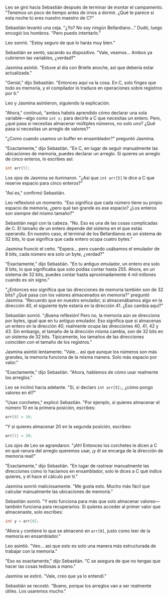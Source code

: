 Leo se giró hacia Sebastián después de terminar de montar el campamento. "Tenemos un poco de tiempo antes de irnos a dormir. ¿Qué te parece si esta noche tú eres nuestro maestro de C?"

Sebastián levantó una ceja. "¿Yo? No soy ningún Bellardiano..." Dudó, luego encogió los hombros. "Pero puedo intentarlo."

Leo sonrió. "Estoy seguro de que lo harás muy bien."

Sebastián se sentó, sacando su dispositivo. "Vale, veamos... Ambos ya cubrieron las variables, ¿verdad?"

Jasmina asintió. "Estuve al día con Brielle anoche, así que debería estar actualizada."

"Genial," dijo Sebastián. "Entonces aquí va la cosa. En C, solo finges que todo es memoria, y el compilador lo traduce en operaciones sobre registros por ti."

Leo y Jasmina asintieron, siguiendo la explicación.

"Ahora," continuó, "ambos habéis aprendido cómo declarar una sola variable—algo como `int x;` para decirle a C que necesitas un entero. Pero, ¿qué pasa si necesitas almacenar múltiples números, no solo uno? ¿Qué pasa si necesitas un arreglo de valores?"

"¿Como cuando usamos un buffer en ensamblador?" preguntó Jasmina.

"Exactamente," dijo Sebastián. "En C, en lugar de seguir manualmente las ubicaciones de memoria, puedes declarar un arreglo. Si quieres un arreglo de cinco enteros, lo escribes así:

```c
int arr[5];
```

Los ojos de Jasmina se iluminaron. "¿Así que `int arr[5]` le dice a C que reserve espacio para cinco enteros?"

"Así es," confirmó Sebastián.

Leo reflexionó un momento. "Eso significa que cada número tiene su propio espacio de memoria, ¿pero qué tan grande es ese espacio? ¿Los enteros son siempre del mismo tamaño?"

Sebastián negó con la cabeza. "No. Eso es una de las cosas complicadas de C. El tamaño de un entero depende del sistema en el que estás operando. En nuestro caso, el terminal de los Bellardianos es un sistema de 32 bits, lo que significa que cada entero ocupa cuatro bytes."

Jasmina frunció el ceño. "Espera... pero cuando usábamos el emulador de 8 bits, cada número era solo un byte, ¿verdad?"

"Exactamente," dijo Sebastián. "En tu antiguo emulador, un entero era solo 8 bits, lo que significaba que solo podías contar hasta 255. Ahora, en un sistema de 32 bits, puedes contar hasta aproximadamente 4 mil millones cuando es sin signo."

"¿Entonces eso significa que las direcciones de memoria también son de 32 bits? ¿Qué pasa con los valores almacenados en memoria?" preguntó Jasmina. "Recuerdo que en nuestro emulador, si almacenábamos algo en la dirección 40, el siguiente byte estaría en la dirección 41. ¿Eso cambia aquí?"

Sebastián sonrió. "¡Buena reflexión! Pero no, la memoria aún se direcciona por bytes, igual que en tu antiguo emulador. Eso significa que si almacenas un entero en la dirección 40, realmente ocupa las direcciones 40, 41, 42 y 43. Sin embargo, el tamaño de la dirección misma cambia, son de 32 bits en un sistema de 32 bits. Típicamente, los tamaños de las direcciones coinciden con el tamaño de los registros."

Jasmina asintió lentamente. "Vale... así que aunque los números son más grandes, la memoria funciona de la misma manera. Solo más espacio por valor."

"Exactamente," dijo Sebastián. "Ahora, hablemos de cómo usar realmente los arreglos."

Leo se inclinó hacia adelante. "Sí, si declaro `int arr[5];`, ¿cómo pongo valores en él?"

"Usas corchetes," explicó Sebastián. "Por ejemplo, si quieres almacenar el número 10 en la primera posición, escribes:

```c
arr[0] = 10;
```

"Y si quieres almacenar 20 en la segunda posición, escribes:

```c
arr[1] = 20;
```

Los ojos de Leo se agrandaron. "¡Ah! Entonces los corchetes le dicen a C en qué ranura del arreglo queremos usar, ¡y él se encarga de la dirección de memoria real!"

"Exactamente," dijo Sebastián. "En lugar de rastrear manualmente las direcciones como lo hacíamos en ensamblador, solo le dices a C qué índice quieres, y él hace el cálculo por ti."

Jasmina sonrió maliciosamente. "Me gusta esto. Mucho más fácil que calcular manualmente las ubicaciones de memoria."

Sebastián sonrió. "Y esto funciona para más que solo almacenar valores—también funciona para recuperarlos. Si quieres acceder al primer valor que almacenaste, solo escribes:

```c
int y = arr[0];
```

"Ahora `y` contiene lo que se almacenó en `arr[0]`, justo como leer de la memoria en ensamblador."

Leo asintió. "Veo… así que esto es solo una manera más estructurada de trabajar con la memoria."

"Eso es exactamente," dijo Sebastián. "C se asegura de que no tengas que hacer las cosas tediosas a mano."

Jasmina se estiró. "Vale, creo que ya lo entendí."

Sebastián se recostó. "Bueno, porque los arreglos van a ser realmente útiles. Los usaremos mucho."